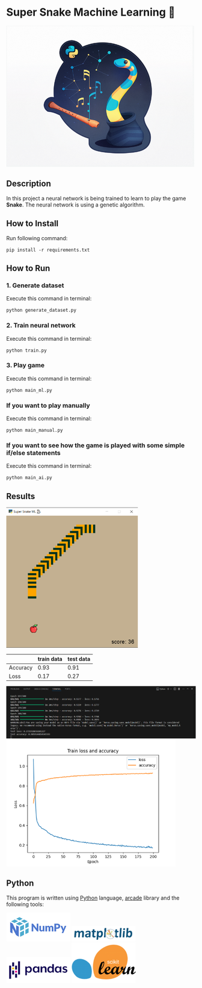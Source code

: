 # Super Snake Machine Learning 🐍

<img src="pics/1.png" width="500">

## Description
In this project a neural network is being trained to learn to play the game **Snake**.
The neural network is using a genetic algorithm.

## How to Install
Run following command:
```
pip install -r requirements.txt
```

## How to Run
### 1. Generate dataset 
Execute this command in terminal:
```
python generate_dataset.py
```
### 2. Train neural network
Execute this command in terminal:
```
python train.py
```
### 3. Play game
Execute this command in terminal:
```
python main_ml.py
```
### If you want to play manually
Execute this command in terminal:
```
python main_manual.py
```
### If you want to see how the game is played with some simple if/else statements
Execute this command in terminal:
```
python main_ai.py
```


## Results

<img src="pics\s.png" width="350">

|   |  train data  | test data |
| --------------- | --------------- | --------------- |
| Accuracy | 0.93 | 0.91 |
| Loss | 0.17 | 0.27 |

<img src="pics\s2.png" width="800">
<img src="pics\Figure_1.png" width="450">

## Python
This program is written using [Python](https://www.python.org/) language, [arcade](https://api.arcade.academy/en/latest/) library and the following tools:

<img src="pics/numpy.png" width="170">

<img src="pics/matplotlib.png" width="170">

<img src="pics/pandas.png" width="170">

<img src="pics/scikit-learn.png" width="170">